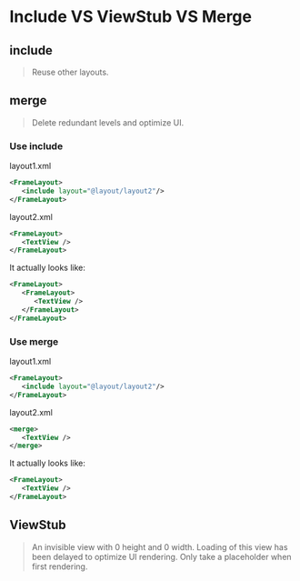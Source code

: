 # Include VS ViewStub VS Merge

## include 

> Reuse other layouts.
> 

## merge 

> Delete redundant levels and optimize UI.
> 

### Use include

layout1.xml

```xml
<FrameLayout>
   <include layout="@layout/layout2"/>
</FrameLayout>
```

layout2.xml

```xml
<FrameLayout>
   <TextView />
</FrameLayout>
```

It actually looks like:

```xml
<FrameLayout>
   <FrameLayout>
      <TextView />
   </FrameLayout>
</FrameLayout>
```

### Use merge

layout1.xml

```xml
<FrameLayout>
   <include layout="@layout/layout2"/>
</FrameLayout>
```

layout2.xml

```xml
<merge>
   <TextView />
</merge>
```

It actually looks like:

```xml
<FrameLayout>
   <TextView />
</FrameLayout>
```

## ViewStub 

> An invisible view with 0 height and 0 width. Loading of this view has been delayed to optimize UI rendering. Only take a placeholder when first rendering.
>
